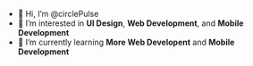 - 👋 Hi, I’m @circlePulse
- 👀 I’m interested in **UI Design**, **Web Development**, and **Mobile Development**
- 🌱 I’m currently learning **More Web Developent** and **Mobile Development**
<!---
circlePulse/circlePulse is a ✨ special ✨ repository because its `README.md` (this file) appears on your GitHub profile.
You can click the Preview link to take a look at your changes.
https://www.markdownguide.org
--->
